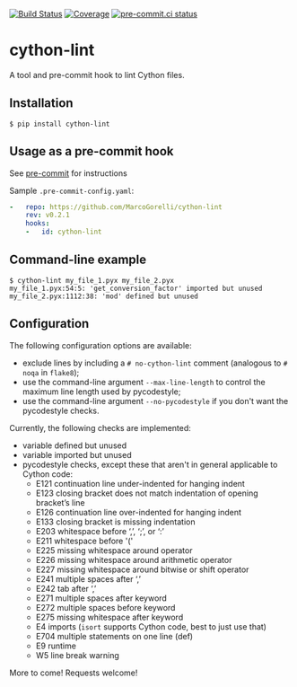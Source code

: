 [![Build Status](https://github.com/MarcoGorelli/cython-lint/workflows/tox/badge.svg)](https://github.com/MarcoGorelli/cython-lint/actions?workflow=tox)
[![Coverage](https://codecov.io/gh/MarcoGorelli/cython-lint/branch/main/graph/badge.svg)](https://codecov.io/gh/MarcoGorelli/cython-lint)
[![pre-commit.ci status](https://results.pre-commit.ci/badge/github/MarcoGorelli/cython-lint/main.svg)](https://results.pre-commit.ci/latest/github/MarcoGorelli/cython-lint/main)

cython-lint
===========

A tool and pre-commit hook to lint Cython files.

## Installation

```console
$ pip install cython-lint
```

## Usage as a pre-commit hook

See [pre-commit](https://github.com/pre-commit/pre-commit) for instructions

Sample `.pre-commit-config.yaml`:

```yaml
-   repo: https://github.com/MarcoGorelli/cython-lint
    rev: v0.2.1
    hooks:
    -   id: cython-lint
```

## Command-line example

```console
$ cython-lint my_file_1.pyx my_file_2.pyx
my_file_1.pyx:54:5: 'get_conversion_factor' imported but unused
my_file_2.pyx:1112:38: 'mod' defined but unused
```


## Configuration

The following configuration options are available:
- exclude lines by including a ``# no-cython-lint`` comment (analogous to ``# noqa`` in ``flake8``);
- use the command-line argument ``--max-line-length`` to control the maximum line length used by pycodestyle;
- use the command-line argument ``--no-pycodestyle`` if you don't want the pycodestyle checks.

Currently, the following checks are implemented:

- variable defined but unused
- variable imported but unused
- pycodestyle checks, except these that aren't in general applicable to Cython code:
    - E121 continuation line under-indented for hanging indent
    - E123 closing bracket does not match indentation of opening bracket’s line
    - E126 continuation line over-indented for hanging indent
    - E133 closing bracket is missing indentation
    - E203 whitespace before ‘,’, ‘;’, or ‘:’
    - E211 whitespace before '('
    - E225 missing whitespace around operator
    - E226 missing whitespace around arithmetic operator
    - E227 missing whitespace around bitwise or shift operator
    - E241 multiple spaces after ‘,’
    - E242 tab after ‘,’
    - E271 multiple spaces after keyword
    - E272 multiple spaces before keyword
    - E275 missing whitespace after keyword
    - E4 imports (``isort`` supports Cython code, best to just use that)
    - E704 multiple statements on one line (def)
    - E9 runtime
    - W5 line break warning

More to come! Requests welcome!
